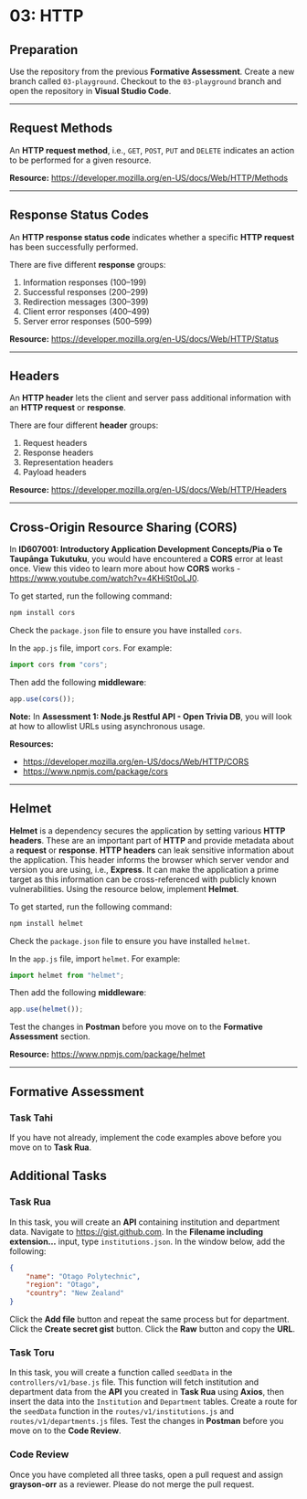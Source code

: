 # 03: HTTP

## Preparation

Use the repository from the previous **Formative Assessment**. Create a new branch called `03-playground`. Checkout to the `03-playground` branch and open the repository in **Visual Studio Code**.

---

## Request Methods

An **HTTP request method**, i.e., `GET`, `POST`, `PUT` and `DELETE` indicates an action to be performed for a given resource.

**Resource:** <https://developer.mozilla.org/en-US/docs/Web/HTTP/Methods>

---

## Response Status Codes

An **HTTP response status code** indicates whether a specific **HTTP request** has been successfully performed.

There are five different **response** groups:

1. Information responses (100–199)
2. Successful responses (200–299)
3. Redirection messages (300–399)
4. Client error responses (400–499)
5. Server error responses (500–599)

**Resource:** <https://developer.mozilla.org/en-US/docs/Web/HTTP/Status>

---

## Headers

An **HTTP header** lets the client and server pass additional information with an **HTTP request** or **response**.

There are four different **header** groups:

1. Request headers
2. Response headers
3. Representation headers
4. Payload headers

**Resource:** <https://developer.mozilla.org/en-US/docs/Web/HTTP/Headers>

---

## Cross-Origin Resource Sharing (CORS)

In **ID607001: Introductory Application Development Concepts/Pia o Te Taupānga Tukutuku**, you would have encountered a **CORS** error at least once. View this video to learn more about how **CORS** works - <https://www.youtube.com/watch?v=4KHiSt0oLJ0>.

To get started, run the following command:

```bash
npm install cors
```

Check the `package.json` file to ensure you have installed `cors`.

In the `app.js` file, import `cors`. For example:

```js
import cors from "cors";
```

Then add the following **middleware**:

```js
app.use(cors());
```

**Note:** In **Assessment 1: Node.js Restful API - Open Trivia DB**, you will look at how to allowlist URLs using asynchronous usage.

**Resources:**

- <https://developer.mozilla.org/en-US/docs/Web/HTTP/CORS>
- <https://www.npmjs.com/package/cors>

---

## Helmet

**Helmet** is a dependency secures the application by setting various **HTTP headers**. These are an important part of **HTTP** and provide metadata about a **request** or **response**. **HTTP headers** can leak sensitive information about the application. This header informs the browser which server vendor and version you are using, i.e., **Express**. It can make the application a prime target as this information can be cross-referenced with publicly known vulnerabilities. Using the resource below, implement **Helmet**.

To get started, run the following command:

```bash
npm install helmet
```

Check the `package.json` file to ensure you have installed `helmet`.

In the `app.js` file, import `helmet`. For example:

```js
import helmet from "helmet";
```

Then add the following **middleware**:

```js
app.use(helmet());
```

Test the changes in **Postman** before you move on to the **Formative Assessment** section.

**Resource:** <https://www.npmjs.com/package/helmet>

---

## Formative Assessment

### Task Tahi

If you have not already, implement the code examples above before you move on to **Task Rua**.

## Additional Tasks

### Task Rua

In this task, you will create an **API** containing institution and department data. Navigate to <https://gist.github.com>. In the **Filename including extension...** input, type `institutions.json`. In the window below, add the following:

```json
{
    "name": "Otago Polytechnic",
    "region": "Otago",
    "country": "New Zealand"
}
```

Click the **Add file** button and repeat the same process but for department. Click the **Create secret gist** button. Click the **Raw** button and copy the **URL**.

### Task Toru

In this task, you will create a function called `seedData` in the `controllers/v1/base.js` file. This function will fetch institution and department data from the **API** you created in **Task Rua** using **Axios**, then insert the data into the `Institution` and `Department` tables. Create a route for the `seedData` function in the `routes/v1/institutions.js` and `routes/v1/departments.js` files. Test the changes in **Postman** before you move on to the **Code Review**.

### Code Review

Once you have completed all three tasks, open a pull request and assign **grayson-orr** as a reviewer. Please do not merge the pull request.
